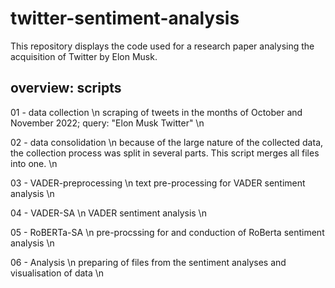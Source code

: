 # twitter-sentiment-analysis
This repository displays the code used for a research paper analysing the acquisition of Twitter by Elon Musk.

## overview: scripts
01 - data collection \n
scraping of tweets in the months of October and November 2022; query: "Elon Musk Twitter" \n

02 - data consolidation \n
because of the large nature of the collected data, the collection process was split in several parts. This script merges all files into one. \n

03 - VADER-preprocessing \n
text pre-processing for VADER sentiment analysis \n

04 - VADER-SA \n
VADER sentiment analysis \n

05 - RoBERTa-SA \n
pre-procssing for and conduction of RoBerta sentiment analysis \n

06 - Analysis \n
preparing of files from the sentiment analyses and visualisation of data \n

